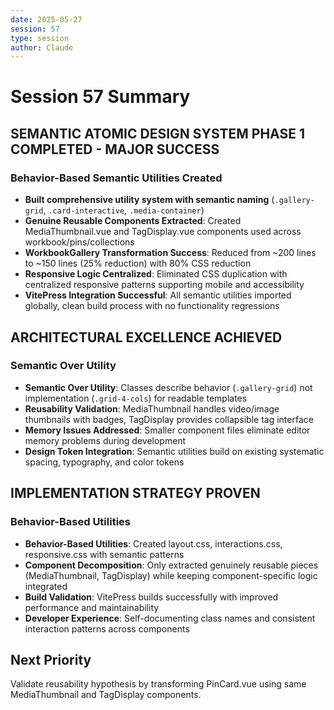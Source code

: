 ```yaml
---
date: 2025-05-27
session: 57
type: session
author: Claude
---
```


# Session 57 Summary  

## SEMANTIC ATOMIC DESIGN SYSTEM PHASE 1 COMPLETED - MAJOR SUCCESS

### Behavior-Based Semantic Utilities Created
- **Built comprehensive utility system with semantic naming** (`.gallery-grid`, `.card-interactive`, `.media-container`)
- **Genuine Reusable Components Extracted**: Created MediaThumbnail.vue and TagDisplay.vue components used across workbook/pins/collections
- **WorkbookGallery Transformation Success**: Reduced from ~200 lines to ~150 lines (25% reduction) with 80% CSS reduction
- **Responsive Logic Centralized**: Eliminated CSS duplication with centralized responsive patterns supporting mobile and accessibility
- **VitePress Integration Successful**: All semantic utilities imported globally, clean build process with no functionality regressions

## ARCHITECTURAL EXCELLENCE ACHIEVED

### Semantic Over Utility
- **Semantic Over Utility**: Classes describe behavior (`.gallery-grid`) not implementation (`.grid-4-cols`) for readable templates
- **Reusability Validation**: MediaThumbnail handles video/image thumbnails with badges, TagDisplay provides collapsible tag interface
- **Memory Issues Addressed**: Smaller component files eliminate editor memory problems during development
- **Design Token Integration**: Semantic utilities build on existing systematic spacing, typography, and color tokens

## IMPLEMENTATION STRATEGY PROVEN

### Behavior-Based Utilities
- **Behavior-Based Utilities**: Created layout.css, interactions.css, responsive.css with semantic patterns
- **Component Decomposition**: Only extracted genuinely reusable pieces (MediaThumbnail, TagDisplay) while keeping component-specific logic integrated
- **Build Validation**: VitePress builds successfully with improved performance and maintainability
- **Developer Experience**: Self-documenting class names and consistent interaction patterns across components

## Next Priority
Validate reusability hypothesis by transforming PinCard.vue using same MediaThumbnail and TagDisplay components.

